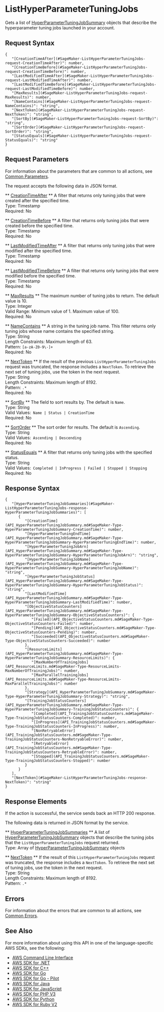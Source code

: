 # ListHyperParameterTuningJobs<a name="API_ListHyperParameterTuningJobs"></a>

Gets a list of [HyperParameterTuningJobSummary](API_HyperParameterTuningJobSummary.md) objects that describe the hyperparameter tuning jobs launched in your account\.

## Request Syntax<a name="API_ListHyperParameterTuningJobs_RequestSyntax"></a>

```
{
   "[CreationTimeAfter](#SageMaker-ListHyperParameterTuningJobs-request-CreationTimeAfter)": number,
   "[CreationTimeBefore](#SageMaker-ListHyperParameterTuningJobs-request-CreationTimeBefore)": number,
   "[LastModifiedTimeAfter](#SageMaker-ListHyperParameterTuningJobs-request-LastModifiedTimeAfter)": number,
   "[LastModifiedTimeBefore](#SageMaker-ListHyperParameterTuningJobs-request-LastModifiedTimeBefore)": number,
   "[MaxResults](#SageMaker-ListHyperParameterTuningJobs-request-MaxResults)": number,
   "[NameContains](#SageMaker-ListHyperParameterTuningJobs-request-NameContains)": "string",
   "[NextToken](#SageMaker-ListHyperParameterTuningJobs-request-NextToken)": "string",
   "[SortBy](#SageMaker-ListHyperParameterTuningJobs-request-SortBy)": "string",
   "[SortOrder](#SageMaker-ListHyperParameterTuningJobs-request-SortOrder)": "string",
   "[StatusEquals](#SageMaker-ListHyperParameterTuningJobs-request-StatusEquals)": "string"
}
```

## Request Parameters<a name="API_ListHyperParameterTuningJobs_RequestParameters"></a>

For information about the parameters that are common to all actions, see [Common Parameters](CommonParameters.md)\.

The request accepts the following data in JSON format\.

 ** [CreationTimeAfter](#API_ListHyperParameterTuningJobs_RequestSyntax) **   <a name="SageMaker-ListHyperParameterTuningJobs-request-CreationTimeAfter"></a>
A filter that returns only tuning jobs that were created after the specified time\.  
Type: Timestamp  
Required: No

 ** [CreationTimeBefore](#API_ListHyperParameterTuningJobs_RequestSyntax) **   <a name="SageMaker-ListHyperParameterTuningJobs-request-CreationTimeBefore"></a>
A filter that returns only tuning jobs that were created before the specified time\.  
Type: Timestamp  
Required: No

 ** [LastModifiedTimeAfter](#API_ListHyperParameterTuningJobs_RequestSyntax) **   <a name="SageMaker-ListHyperParameterTuningJobs-request-LastModifiedTimeAfter"></a>
A filter that returns only tuning jobs that were modified after the specified time\.  
Type: Timestamp  
Required: No

 ** [LastModifiedTimeBefore](#API_ListHyperParameterTuningJobs_RequestSyntax) **   <a name="SageMaker-ListHyperParameterTuningJobs-request-LastModifiedTimeBefore"></a>
A filter that returns only tuning jobs that were modified before the specified time\.  
Type: Timestamp  
Required: No

 ** [MaxResults](#API_ListHyperParameterTuningJobs_RequestSyntax) **   <a name="SageMaker-ListHyperParameterTuningJobs-request-MaxResults"></a>
The maximum number of tuning jobs to return\. The default value is 10\.  
Type: Integer  
Valid Range: Minimum value of 1\. Maximum value of 100\.  
Required: No

 ** [NameContains](#API_ListHyperParameterTuningJobs_RequestSyntax) **   <a name="SageMaker-ListHyperParameterTuningJobs-request-NameContains"></a>
A string in the tuning job name\. This filter returns only tuning jobs whose name contains the specified string\.  
Type: String  
Length Constraints: Maximum length of 63\.  
Pattern: `[a-zA-Z0-9\-]+`   
Required: No

 ** [NextToken](#API_ListHyperParameterTuningJobs_RequestSyntax) **   <a name="SageMaker-ListHyperParameterTuningJobs-request-NextToken"></a>
If the result of the previous `ListHyperParameterTuningJobs` request was truncated, the response includes a `NextToken`\. To retrieve the next set of tuning jobs, use the token in the next request\.  
Type: String  
Length Constraints: Maximum length of 8192\.  
Pattern: `.*`   
Required: No

 ** [SortBy](#API_ListHyperParameterTuningJobs_RequestSyntax) **   <a name="SageMaker-ListHyperParameterTuningJobs-request-SortBy"></a>
The field to sort results by\. The default is `Name`\.  
Type: String  
Valid Values:` Name | Status | CreationTime`   
Required: No

 ** [SortOrder](#API_ListHyperParameterTuningJobs_RequestSyntax) **   <a name="SageMaker-ListHyperParameterTuningJobs-request-SortOrder"></a>
The sort order for results\. The default is `Ascending`\.  
Type: String  
Valid Values:` Ascending | Descending`   
Required: No

 ** [StatusEquals](#API_ListHyperParameterTuningJobs_RequestSyntax) **   <a name="SageMaker-ListHyperParameterTuningJobs-request-StatusEquals"></a>
A filter that returns only tuning jobs with the specified status\.  
Type: String  
Valid Values:` Completed | InProgress | Failed | Stopped | Stopping`   
Required: No

## Response Syntax<a name="API_ListHyperParameterTuningJobs_ResponseSyntax"></a>

```
{
   "[HyperParameterTuningJobSummaries](#SageMaker-ListHyperParameterTuningJobs-response-HyperParameterTuningJobSummaries)": [ 
      { 
         "[CreationTime](API_HyperParameterTuningJobSummary.md#SageMaker-Type-HyperParameterTuningJobSummary-CreationTime)": number,
         "[HyperParameterTuningEndTime](API_HyperParameterTuningJobSummary.md#SageMaker-Type-HyperParameterTuningJobSummary-HyperParameterTuningEndTime)": number,
         "[HyperParameterTuningJobArn](API_HyperParameterTuningJobSummary.md#SageMaker-Type-HyperParameterTuningJobSummary-HyperParameterTuningJobArn)": "string",
         "[HyperParameterTuningJobName](API_HyperParameterTuningJobSummary.md#SageMaker-Type-HyperParameterTuningJobSummary-HyperParameterTuningJobName)": "string",
         "[HyperParameterTuningJobStatus](API_HyperParameterTuningJobSummary.md#SageMaker-Type-HyperParameterTuningJobSummary-HyperParameterTuningJobStatus)": "string",
         "[LastModifiedTime](API_HyperParameterTuningJobSummary.md#SageMaker-Type-HyperParameterTuningJobSummary-LastModifiedTime)": number,
         "[ObjectiveStatusCounters](API_HyperParameterTuningJobSummary.md#SageMaker-Type-HyperParameterTuningJobSummary-ObjectiveStatusCounters)": { 
            "[Failed](API_ObjectiveStatusCounters.md#SageMaker-Type-ObjectiveStatusCounters-Failed)": number,
            "[Pending](API_ObjectiveStatusCounters.md#SageMaker-Type-ObjectiveStatusCounters-Pending)": number,
            "[Succeeded](API_ObjectiveStatusCounters.md#SageMaker-Type-ObjectiveStatusCounters-Succeeded)": number
         },
         "[ResourceLimits](API_HyperParameterTuningJobSummary.md#SageMaker-Type-HyperParameterTuningJobSummary-ResourceLimits)": { 
            "[MaxNumberOfTrainingJobs](API_ResourceLimits.md#SageMaker-Type-ResourceLimits-MaxNumberOfTrainingJobs)": number,
            "[MaxParallelTrainingJobs](API_ResourceLimits.md#SageMaker-Type-ResourceLimits-MaxParallelTrainingJobs)": number
         },
         "[Strategy](API_HyperParameterTuningJobSummary.md#SageMaker-Type-HyperParameterTuningJobSummary-Strategy)": "string",
         "[TrainingJobStatusCounters](API_HyperParameterTuningJobSummary.md#SageMaker-Type-HyperParameterTuningJobSummary-TrainingJobStatusCounters)": { 
            "[Completed](API_TrainingJobStatusCounters.md#SageMaker-Type-TrainingJobStatusCounters-Completed)": number,
            "[InProgress](API_TrainingJobStatusCounters.md#SageMaker-Type-TrainingJobStatusCounters-InProgress)": number,
            "[NonRetryableError](API_TrainingJobStatusCounters.md#SageMaker-Type-TrainingJobStatusCounters-NonRetryableError)": number,
            "[RetryableError](API_TrainingJobStatusCounters.md#SageMaker-Type-TrainingJobStatusCounters-RetryableError)": number,
            "[Stopped](API_TrainingJobStatusCounters.md#SageMaker-Type-TrainingJobStatusCounters-Stopped)": number
         }
      }
   ],
   "[NextToken](#SageMaker-ListHyperParameterTuningJobs-response-NextToken)": "string"
}
```

## Response Elements<a name="API_ListHyperParameterTuningJobs_ResponseElements"></a>

If the action is successful, the service sends back an HTTP 200 response\.

The following data is returned in JSON format by the service\.

 ** [HyperParameterTuningJobSummaries](#API_ListHyperParameterTuningJobs_ResponseSyntax) **   <a name="SageMaker-ListHyperParameterTuningJobs-response-HyperParameterTuningJobSummaries"></a>
A list of [HyperParameterTuningJobSummary](API_HyperParameterTuningJobSummary.md) objects that describe the tuning jobs that the `ListHyperParameterTuningJobs` request returned\.  
Type: Array of [HyperParameterTuningJobSummary](API_HyperParameterTuningJobSummary.md) objects

 ** [NextToken](#API_ListHyperParameterTuningJobs_ResponseSyntax) **   <a name="SageMaker-ListHyperParameterTuningJobs-response-NextToken"></a>
If the result of this `ListHyperParameterTuningJobs` request was truncated, the response includes a `NextToken`\. To retrieve the next set of tuning jobs, use the token in the next request\.  
Type: String  
Length Constraints: Maximum length of 8192\.  
Pattern: `.*` 

## Errors<a name="API_ListHyperParameterTuningJobs_Errors"></a>

For information about the errors that are common to all actions, see [Common Errors](CommonErrors.md)\.

## See Also<a name="API_ListHyperParameterTuningJobs_SeeAlso"></a>

For more information about using this API in one of the language\-specific AWS SDKs, see the following:
+  [AWS Command Line Interface](https://docs.aws.amazon.com/goto/aws-cli/sagemaker-2017-07-24/ListHyperParameterTuningJobs) 
+  [AWS SDK for \.NET](https://docs.aws.amazon.com/goto/DotNetSDKV3/sagemaker-2017-07-24/ListHyperParameterTuningJobs) 
+  [AWS SDK for C\+\+](https://docs.aws.amazon.com/goto/SdkForCpp/sagemaker-2017-07-24/ListHyperParameterTuningJobs) 
+  [AWS SDK for Go](https://docs.aws.amazon.com/goto/SdkForGoV1/sagemaker-2017-07-24/ListHyperParameterTuningJobs) 
+  [AWS SDK for Go \- Pilot](https://docs.aws.amazon.com/goto/SdkForGoPilot/sagemaker-2017-07-24/ListHyperParameterTuningJobs) 
+  [AWS SDK for Java](https://docs.aws.amazon.com/goto/SdkForJava/sagemaker-2017-07-24/ListHyperParameterTuningJobs) 
+  [AWS SDK for JavaScript](https://docs.aws.amazon.com/goto/AWSJavaScriptSDK/sagemaker-2017-07-24/ListHyperParameterTuningJobs) 
+  [AWS SDK for PHP V3](https://docs.aws.amazon.com/goto/SdkForPHPV3/sagemaker-2017-07-24/ListHyperParameterTuningJobs) 
+  [AWS SDK for Python](https://docs.aws.amazon.com/goto/boto3/sagemaker-2017-07-24/ListHyperParameterTuningJobs) 
+  [AWS SDK for Ruby V2](https://docs.aws.amazon.com/goto/SdkForRubyV2/sagemaker-2017-07-24/ListHyperParameterTuningJobs) 